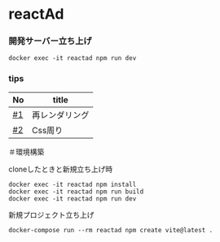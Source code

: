 # reactAd

### 開発サーバー立ち上げ
```
docker exec -it reactad npm run dev
```
### tips
| No                                                       | title                                          |
| -------------------------------------------------------- | ---------------------------------------------- |
| [#1](https://github.com/cossack910/reactAd/issues/1) | 再レンダリング |
| [#2](https://github.com/cossack910/reactAd/issues/2) | Css周り |


＃環境構築

cloneしたときと新規立ち上げ時
```
docker exec -it reactad npm install
docker exec -it reactad npm run build
docker exec -it reactad npm run dev
```

新規プロジェクト立ち上げ
```
docker-compose run --rm reactad npm create vite@latest .
```